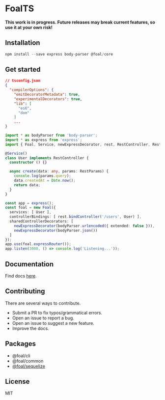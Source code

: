 # FoalTS

**This work is in progress. Future releases may break current features, so use it at your own risk!**

## Installation

```ts
npm install --save express body-parser @foal/core
```

## Get started

```json
// tsconfig.json
{
  "compilerOptions": {
    "emitDecoratorMetadata": true,
    "experimentalDecorators": true,
    "lib": [
      "es6",
      "dom"
    ]
    ...
}
```

```ts
import * as bodyParser from 'body-parser';
import * as express from 'express';
import { Foal, Service, newExpressDecorator, rest, RestController, RestParams } from '@foal/core';

@Service()
class User implements RestController {
  constructor () {}

  async create(data: any, params: RestParams) {
    console.log(params.query);
    data.createdAt = Date.now();
    return data;
  }
}

const app = express();
const foal = new Foal({
  services: [ User ],
  controllerBindings: [ rest.bindController('/users', User) ],
  sharedControllerDecorators: [
    newExpressDecorator(bodyParser.urlencoded({ extended: false })),
    newExpressDecorator(bodyParser.json())
  ]
});
app.use(foal.expressRouter());
app.listen(3000, () => console.log('Listening...'));

```

## Documentation

Find docs [here](https://foalts.gitbooks.io/docs/content/).

## Contributing

There are several ways to contribute.

- Submit a PR to fix typos/grammatical errors.
- Open an issue to report a bug.
- Open an issue to suggest a new feature.
- Improve the docs.

## Packages

- @foal/cli
- @foal/common
- [@foal/sequelize](https://github.com/FoalTS/foal-sequelize)

## License

MIT